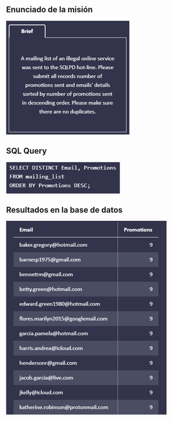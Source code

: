 ## Enunciado de la misión

![Enunciado](https://github.com/alafa/theegg_ai/blob/master/tarea_43/images/8.1.PNG?raw=true)

## SQL Query

![sql_query](https://github.com/alafa/theegg_ai/blob/master/tarea_43/images/8.2.PNG?raw=true)

## Resultados en la base de datos

![result](https://github.com/alafa/theegg_ai/blob/master/tarea_43/images/8.3.PNG?raw=true)